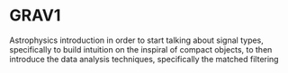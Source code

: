 # GRAV1 

Astrophysics introduction in order to start talking about signal types, specifically to build intuition on the inspiral of compact objects, to then introduce the data analysis techniques, specifically the matched filtering 

